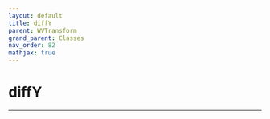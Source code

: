 ```yaml
---
layout: default
title: diffY
parent: WVTransform
grand_parent: Classes
nav_order: 82
mathjax: true
---
```


#  diffY




---

